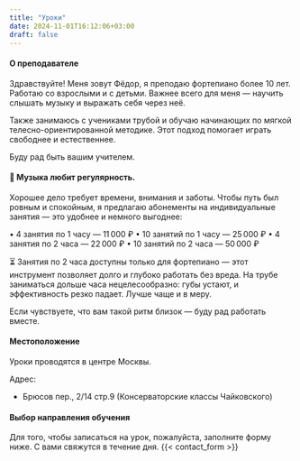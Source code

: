```yaml
---
title: "Уроки"
date: 2024-11-01T16:12:06+03:00
draft: false
---
```


#### О преподавателе

Здравствуйте! Меня зовут Фёдор, я преподаю фортепиано более 10 лет. Работаю со взрослыми и с детьми. Важнее всего для меня — научить слышать музыку и выражать себя через неё.

Также занимаюсь с учениками трубой и обучаю начинающих по мягкой телесно-ориентированной методике. Этот подход помогает играть свободнее и естественнее.

Буду рад быть вашим учителем.

#### 🎵 Музыка любит регулярность.

Хорошее дело требует времени, внимания и заботы. Чтобы путь был ровным и спокойным, я предлагаю абонементы на индивидуальные занятия — это удобнее и немного выгоднее:

•	4 занятия по 1 часу — 11 000 ₽
•	10 занятий по 1 часу — 25 000 ₽
•	4 занятия по 2 часа — 22 000 ₽
•	10 занятий по 2 часа — 50 000 ₽

⏳ Занятия по 2 часа доступны только для фортепиано — этот инструмент позволяет долго и глубоко работать без вреда.
На трубе заниматься дольше часа нецелесообразно: губы устают, и эффективность резко падает. Лучше чаще и в меру.

Если чувствуете, что вам такой ритм близок — буду рад работать вместе.

#### Местоположение

Уроки проводятся в центре Москвы.

Адрес: 
- Брюсов пер., 2/14 стр.9 (Консерваторские классы Чайковского)

#### Выбор направления обучения

Для того, чтобы записаться на урок, пожалуйста, заполните форму ниже. С вами свяжутся в течение дня.
{{< contact_form >}}






